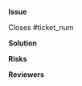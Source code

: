 **Issue**

<!-- Explain why you're making the change you are, what is the problem this PR solves? -->

Closes #ticket_num

**Solution**

<!-- Help the reviewer out! List the changes you've made and potentially why. -->
<!-- If it makes more sense to comment on specific lines, do so but also let the reviewer know here. -->

<!-- **Discussion** -->
<!-- At times we'll have outstanding questions or particular parts of the PR we want looked at. If so, uncomment these lines and indicate where we should start the conversation. -->

**Risks**

<!-- Explain the risks with merging this PR. -->

**Reviewers**

<!-- Add a list of random people and also add them at the top right. -->